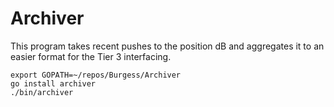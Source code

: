 # Archiver

This program takes recent pushes to the position dB and aggregates it to an easier format for the Tier 3 interfacing.
```
export GOPATH=~/repos/Burgess/Archiver
go install archiver
./bin/archiver
```
